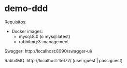 # demo-ddd
Requisitos:
- Docker images:
  - mysql:8.0 (o mysql:latest)
  - rabbitmq:3-management 

Swagger: http://localhost:8090/swagger-ui/

RabbitMQ: http://localhost:15672/ (user:guest | pass:guest)
